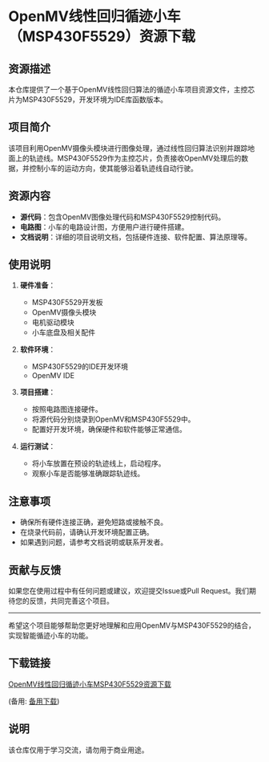 # OpenMV线性回归循迹小车（MSP430F5529）资源下载

## 资源描述

本仓库提供了一个基于OpenMV线性回归算法的循迹小车项目资源文件，主控芯片为MSP430F5529，开发环境为IDE库函数版本。

## 项目简介

该项目利用OpenMV摄像头模块进行图像处理，通过线性回归算法识别并跟踪地面上的轨迹线。MSP430F5529作为主控芯片，负责接收OpenMV处理后的数据，并控制小车的运动方向，使其能够沿着轨迹线自动行驶。

## 资源内容

- **源代码**：包含OpenMV图像处理代码和MSP430F5529控制代码。
- **电路图**：小车的电路设计图，方便用户进行硬件搭建。
- **文档说明**：详细的项目说明文档，包括硬件连接、软件配置、算法原理等。

## 使用说明

1. **硬件准备**：
   - MSP430F5529开发板
   - OpenMV摄像头模块
   - 电机驱动模块
   - 小车底盘及相关配件

2. **软件环境**：
   - MSP430F5529的IDE开发环境
   - OpenMV IDE

3. **项目搭建**：
   - 按照电路图连接硬件。
   - 将源代码分别烧录到OpenMV和MSP430F5529中。
   - 配置好开发环境，确保硬件和软件能够正常通信。

4. **运行测试**：
   - 将小车放置在预设的轨迹线上，启动程序。
   - 观察小车是否能够准确跟踪轨迹线。

## 注意事项

- 确保所有硬件连接正确，避免短路或接触不良。
- 在烧录代码前，请确认开发环境配置正确。
- 如果遇到问题，请参考文档说明或联系开发者。

## 贡献与反馈

如果您在使用过程中有任何问题或建议，欢迎提交Issue或Pull Request。我们期待您的反馈，共同完善这个项目。

---

希望这个项目能够帮助您更好地理解和应用OpenMV与MSP430F5529的结合，实现智能循迹小车的功能。

## 下载链接
[OpenMV线性回归循迹小车MSP430F5529资源下载](https://pan.quark.cn/s/d89c03eb978e) 

(备用: [备用下载](https://pan.baidu.com/s/1P_U36PTRaJ7qfzhTwq4KDQ?pwd=1234))

## 说明

该仓库仅用于学习交流，请勿用于商业用途。
